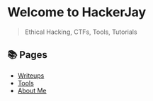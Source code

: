 # Welcome to HackerJay

> Ethical Hacking, CTFs, Tools, Tutorials

## 📚 Pages

- [Writeups](writeups.md)
- [Tools](tools.md)
- [About Me](about.md)
